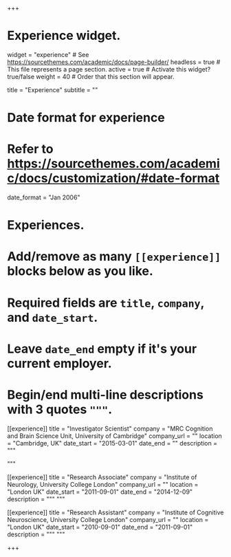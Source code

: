 +++
# Experience widget.
widget = "experience"  # See https://sourcethemes.com/academic/docs/page-builder/
headless = true  # This file represents a page section.
active = true  # Activate this widget? true/false
weight = 40  # Order that this section will appear.

title = "Experience"
subtitle = ""

# Date format for experience
#   Refer to https://sourcethemes.com/academic/docs/customization/#date-format
date_format = "Jan 2006"

# Experiences.
#   Add/remove as many `[[experience]]` blocks below as you like.
#   Required fields are `title`, `company`, and `date_start`.
#   Leave `date_end` empty if it's your current employer.
#   Begin/end multi-line descriptions with 3 quotes `"""`.
[[experience]]
  title = "Investigator Scientist"
  company = "MRC Cognition and Brain Science Unit, University of Cambridge"
  company_url = ""
  location = "Cambridge, UK"
  date_start = "2015-03-01"
  date_end = ""
  description = """
  
  """

[[experience]]
  title = "Research Associate"
  company = "Institute of Neurology, University College London"
  company_url = ""
  location = "London UK"
  date_start = "2011-09-01"
  date_end = "2014-12-09"
  description = """
  """

[[experience]]
  title = "Research Assistant"
  company = "Institute of Cognitive Neuroscience, University College London"
  company_url = ""
  location = "London UK"
  date_start = "2010-09-01"
  date_end =  "2011-09-01"
  description = """
  """

+++
